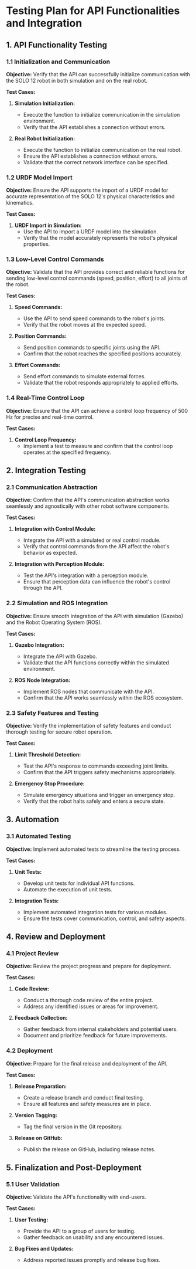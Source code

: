 # Testing Plan for API Functionalities and Integration

## 1. API Functionality Testing

### 1.1 Initialization and Communication

**Objective:** Verify that the API can successfully initialize communication with the SOLO 12 robot in both simulation and on the real robot.

**Test Cases:**
1. **Simulation Initialization:**
   - Execute the function to initialize communication in the simulation environment.
   - Verify that the API establishes a connection without errors.

2. **Real Robot Initialization:**
   - Execute the function to initialize communication on the real robot.
   - Ensure the API establishes a connection without errors.
   - Validate that the correct network interface can be specified.

### 1.2 URDF Model Import

**Objective:** Ensure the API supports the import of a URDF model for accurate representation of the SOLO 12's physical characteristics and kinematics.

**Test Cases:**
1. **URDF Import in Simulation:**
   - Use the API to import a URDF model into the simulation.
   - Verify that the model accurately represents the robot's physical properties.

### 1.3 Low-Level Control Commands

**Objective:** Validate that the API provides correct and reliable functions for sending low-level control commands (speed, position, effort) to all joints of the robot.

**Test Cases:**
1. **Speed Commands:**
   - Use the API to send speed commands to the robot's joints.
   - Verify that the robot moves at the expected speed.

2. **Position Commands:**
   - Send position commands to specific joints using the API.
   - Confirm that the robot reaches the specified positions accurately.

3. **Effort Commands:**
   - Send effort commands to simulate external forces.
   - Validate that the robot responds appropriately to applied efforts.

### 1.4 Real-Time Control Loop

**Objective:** Ensure that the API can achieve a control loop frequency of 500 Hz for precise and real-time control.

**Test Cases:**
1. **Control Loop Frequency:**
   - Implement a test to measure and confirm that the control loop operates at the specified frequency.

## 2. Integration Testing

### 2.1 Communication Abstraction

**Objective:** Confirm that the API's communication abstraction works seamlessly and agnostically with other robot software components.

**Test Cases:**
1. **Integration with Control Module:**
   - Integrate the API with a simulated or real control module.
   - Verify that control commands from the API affect the robot's behavior as expected.

2. **Integration with Perception Module:**
   - Test the API's integration with a perception module.
   - Ensure that perception data can influence the robot's control through the API.

### 2.2 Simulation and ROS Integration

**Objective:** Ensure smooth integration of the API with simulation (Gazebo) and the Robot Operating System (ROS).

**Test Cases:**
1. **Gazebo Integration:**
   - Integrate the API with Gazebo.
   - Validate that the API functions correctly within the simulated environment.

2. **ROS Node Integration:**
   - Implement ROS nodes that communicate with the API.
   - Confirm that the API works seamlessly within the ROS ecosystem.

### 2.3 Safety Features and Testing

**Objective:** Verify the implementation of safety features and conduct thorough testing for secure robot operation.

**Test Cases:**
1. **Limit Threshold Detection:**
   - Test the API's response to commands exceeding joint limits.
   - Confirm that the API triggers safety mechanisms appropriately.

2. **Emergency Stop Procedure:**
   - Simulate emergency situations and trigger an emergency stop.
   - Verify that the robot halts safely and enters a secure state.


## 3. Automation

### 3.1 Automated Testing

**Objective:** Implement automated tests to streamline the testing process.

**Test Cases:**
1. **Unit Tests:**
   - Develop unit tests for individual API functions.
   - Automate the execution of unit tests.

2. **Integration Tests:**
   - Implement automated integration tests for various modules.
   - Ensure the tests cover communication, control, and safety aspects.


## 4. Review and Deployment

### 4.1 Project Review

**Objective:** Review the project progress and prepare for deployment.

**Test Cases:**
1. **Code Review:**
   - Conduct a thorough code review of the entire project.
   - Address any identified issues or areas for improvement.

2. **Feedback Collection:**
   - Gather feedback from internal stakeholders and potential users.
   - Document and prioritize feedback for future improvements.

### 4.2 Deployment

**Objective:** Prepare for the final release and deployment of the API.

**Test Cases:**
1. **Release Preparation:**
   - Create a release branch and conduct final testing.
   - Ensure all features and safety measures are in place.

2. **Version Tagging:**
   - Tag the final version in the Git repository.

3. **Release on GitHub:**
   - Publish the release on GitHub, including release notes.

## 5. Finalization and Post-Deployment

### 5.1 User Validation

**Objective:** Validate the API's functionality with end-users.

**Test Cases:**
1. **User Testing:**
   - Provide the API to a group of users for testing.
   - Gather feedback on usability and any encountered issues.

2. **Bug Fixes and Updates:**
   - Address reported issues promptly and release bug fixes.


